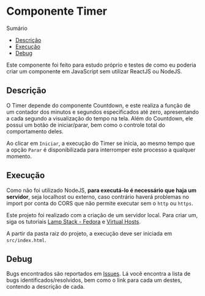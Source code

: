 # Componente Timer

Sumário

- [Descrição](#descricao)
- [Execução](#execucao)
- [Debug](#debug)

Este componente foi feito para estudo próprio e testes de como eu poderia criar um componente em JavaScript sem utilizar ReactJS ou NodeJS.

## Descrição <span id="descricao"></span>

O Timer depende do componente Countdown, e este realiza a função de um contador dos minutos e segundos especificados até zero, apresentando a cada segundo a visualização do tempo na tela. Além do Countdown, ele possui um botão de iniciar/parar, bem como o controle total do comportamento deles.

Ao clicar em `Iniciar`, a execução do Timer se inicia, ao mesmo tempo que a opção `Parar` é disponibilizada para interromper este processo a qualquer momento.

## Execução <span id="execucao"></span>

Como não foi utilizado NodeJS, **para executá-lo é necessário que haja um servidor**, seja localhost ou externo, caso contrário haverá problemas no import por conta do CORS que não permite executar sem o `http` ou `https`.

Este projeto foi realizado com a criação de um servidor local. Para criar um, siga os tutoriais [Lamp Stack - Fedora](docs/servidor/lamp-stack-fedora.md) e [Virtual Hosts](docs/servidor/virtual-hosts.md).

A partir da pasta raiz do projeto, a execução deve ser iniciada em `src/index.html`.

## Debug <span id="debug"></span>

Bugs encontrados são reportados em [Issues](https://github.com/wallacy-sebastian/timer-componente/issues?q=is%3Aopen+is%3Aissue+label%3Abug). Lá você encontra a lista de bugs identificados/resolvidos, bem como o link para cada um destes, contendo a descrição de cada.